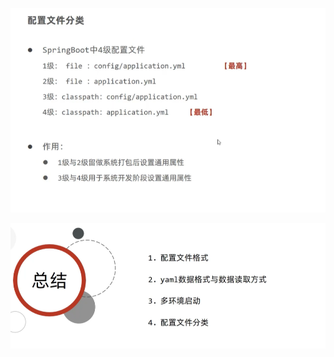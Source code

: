  ![image-20241121163812701](.assets/image-20241121163812701.png)

 ![image-20241121164846841](.assets/image-20241121164846841.png)